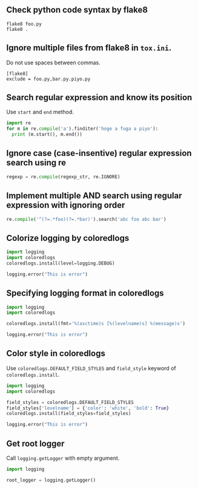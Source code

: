 ## Check python code syntax by flake8

```
flake8 foo.py
flake8 .
```

## Ignore multiple files from flake8 in `tox.ini`.

Do not use spaces between commas.
```
[flake8]
exclude = foo.py,bar.py.piyo.py
```

## Search regular expression and know its position

Use `start` and `end` method.

```python
import re
for m in re.compile('a').finditer('hoge a fuga a piyo'):
  print (m.start(), m.end())
```

## Ignore case (case-insentive) regular expression search using re

```python
regexp = re.compile(regexp_str, re.IGNORE)
```

## Implement multiple AND search using regular expression with ignoring order

```python
re.compile('^(?=.*foo)(?=.*bar)').search('abc foo abc bar')
```

## Colorize logging by coloredlogs

```python
import logging
import coloredlogs
coloredlogs.install(level=logging.DEBUG)

logging.error("This is error")
```

## Specifying logging format in coloredlogs

```python
import logging
import coloredlogs

coloredlogs.install(fmt='%(asctime)s [%(levelname)s] %(message)s')

logging.error("This is error")
```

## Color style in coloredlogs

Use `coloredlogs.DEFAULT_FIELD_STYLES` and `field_style` keyword of
`coloredlogs.install`.

```python
import logging
import coloredlogs

field_styles = coloredlogs.DEFAULT_FIELD_STYLES
field_styles['levelname'] = {'color': 'white', 'bold': True}
coloredlogs.install(field_styles=field_styles)

logging.error("This is error")

```

## Get root logger

Call `logging.getLogger` with empty argument.

```python
import logging

root_logger = logging.getLogger()
```
